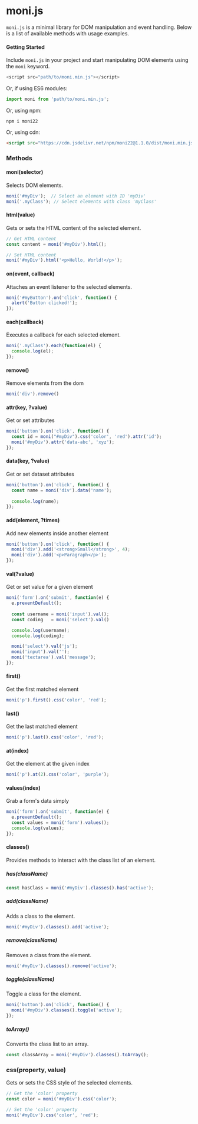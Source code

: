 # moni.js

`moni.js` is a minimal library for DOM manipulation and event handling. Below is a list of available methods with usage examples.

#### Getting Started
Include `moni.js` in your project and start manipulating DOM elements using the `moni` keyword.
```javascript
<script src="path/to/moni.min.js"></script>
```
Or, if using ES6 modules:

```javascript
import moni from 'path/to/moni.min.js';
```
Or, using npm:

```shell
npm i moni22
```
Or, using cdn:

```html
<script src="https://cdn.jsdelivr.net/npm/moni22@1.1.0/dist/moni.min.js"></script>
```


### Methods
#### moni(selector)
Selects DOM elements.
```javascript
moni('#myDiv');  // Select an element with ID 'myDiv'
moni('.myClass'); // Select elements with class 'myClass'
```

#### html(value)
Gets or sets the HTML content of the selected element.
```javascript
// Get HTML content
const content = moni('#myDiv').html();

// Set HTML content
moni('#myDiv').html('<p>Hello, World!</p>');
```

#### on(event, callback)
Attaches an event listener to the selected elements.
```javascript
moni('#myButton').on('click', function() {
  alert('Button clicked!');
});
```

#### each(callback)
Executes a callback for each selected element.
```javascript
moni('.myClass').each(function(el) {
  console.log(el);
});
```
#### remove()
Remove elements from the dom
```javascript
moni('div').remove()
```
#### attr(key, ?value)
Get or set attributes
```javascript
moni('button').on('click', function() {
  const id = moni("#myDiv").css('color', 'red').attr('id');
  moni('#myDiv').attr('data-abc', 'xyz');
});
```
#### data(key, ?value)
Get or set dataset attributes
```javascript
moni('button').on('click', function() {
  const name = moni('div').data('name');
  
  console.log(name);
});
```
#### add(element, ?times)
Add new elements inside another element
```javascript
moni('button').on('click', function() {
  moni('div').add('<strong>Small</strong>', 4);
  moni('div').add('<p>Paragraph</p>');
});
```
#### val(?value)
Get or set value for a given element
```javascript
moni('form').on('submit', function(e) {
  e.preventDefault();
  
  const username = moni('input').val();
  const coding   = moni('select').val()

  console.log(username);
  console.log(coding);

  moni('select').val('js');
  moni('input').val('');
  moni('textarea').val('message');
});
```
#### first()
Get the first matched element
```javascript
moni('p').first().css('color', 'red');
```

#### last()
Get the last matched element
```javascript
moni('p').last().css('color', 'red');
```
#### at(index)
Get the element at the given index
```javascript
moni('p').at(2).css('color', 'purple');
```
#### values(index)
Grab a form's data simply
```javascript
moni('form').on('submit', function(e) {
  e.preventDefault();
  const values = moni('form').values();
  console.log(values);
});
```

#### classes()
Provides methods to interact with the class list of an element.
##### has(className)
```javascript
const hasClass = moni('#myDiv').classes().has('active');
```
##### add(className)
Adds a class to the element.
```javascript
moni('#myDiv').classes().add('active');
```
##### remove(className)
Removes a class from the element.
```javascript
moni('#myDiv').classes().remove('active');
```
##### toggle(className)
Toggle a class for the element.
```javascript
moni('button').on('click', function() {
  moni('#myDiv').classes().toggle('active');
});
```
##### toArray()
Converts the class list to an array.
```javascript
const classArray = moni('#myDiv').classes().toArray();
```

### css(property, value)
Gets or sets the CSS style of the selected elements.

```javascript
// Get the 'color' property
const color = moni('#myDiv').css('color');

// Set the 'color' property
moni('#myDiv').css('color', 'red');
```
